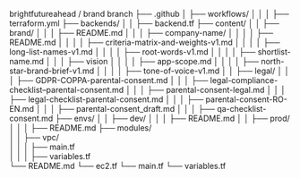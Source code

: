 brightfutureahead / brand branch
├── .github
│   ├── workflows/
│   │   │   ├── terraform.yml
├── backends/
│   │   ├── backend.tf
├── content/
│   │   ├── brand/
│   │   │   ├── README.md
│   │   │   ├── company-name/
│   │   │   │   ├── README.md
│   │   │   │   ├── criteria-matrix-and-weights-v1.md
│   │   │   │   ├── long-list-names-v1.md
│   │   │   │   ├── root-words-v1.md
│   │   │   │   ├── shortlist-name.md
│   │   │   ├── vision
│   │   │   │   ├── app-scope.md
│   │   │   │   ├── north-star-brand-brief-v1.md
│   │   │   │   ├── tone-of-voice-v1.md
│   │   ├── legal/
│   │   │   ├── GDPR-COPPA-parental-consent.md
│   │   │   ├── legal-compliance-checklist–parental-consent.md
│   │   │   ├── parental-consent-legal.md
│   │   │   ├── legal-checklist-parental-consent.md
│   │   │   ├── parental-consent-RO-EN.md
│   │   │   ├── parental-consent_draft.md
│   │   │   ├── qa-checklist-consent.md
├── envs/
│   │   ├── dev/
│   │   │   ├── README.md
│   │   ├── prod/
│   │   │   ├── README.md
├── modules/   
│   │   ├── vpc/  
│   │   │   ├── main.tf   
│   │   │   ├── variables.tf                   
└── README.md
└── ec2.tf
└── main.tf
└── variables.tf
